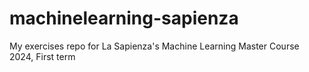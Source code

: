 # machinelearning-sapienza
My exercises repo for La Sapienza's Machine Learning Master Course 2024, First term

